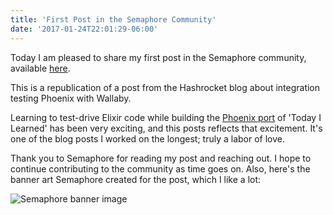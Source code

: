 ```yaml
---
title: 'First Post in the Semaphore Community'
date: '2017-01-24T22:01:29-06:00'
---
```


Today I am pleased to share my first post in the Semaphore community, available [here](https://semaphoreci.com/community/tutorials/integration-testing-phoenix-with-wallaby).

This is a republication of a post from the Hashrocket blog about integration testing Phoenix with Wallaby.

Learning to test-drive Elixir code while building the [Phoenix port](https://github.com/hashrocket/tilex) of 'Today I Learned' has been very exciting, and this posts reflects that excitement. It's one of the blog posts I worked on the longest; truly a labor of love.

Thank you to Semaphore for reading my post and reaching out. I hope to continue contributing to the community as time goes on. 
Also, here's the banner art Semaphore created for the post, which I like a lot:

<img src="https://d2l3jyjp24noqc.cloudfront.net/uploads/image/img/531/Integration_Testing_Phoenix_With_Wallaby.png" class="img-responsive" alt="Semaphore banner image" />